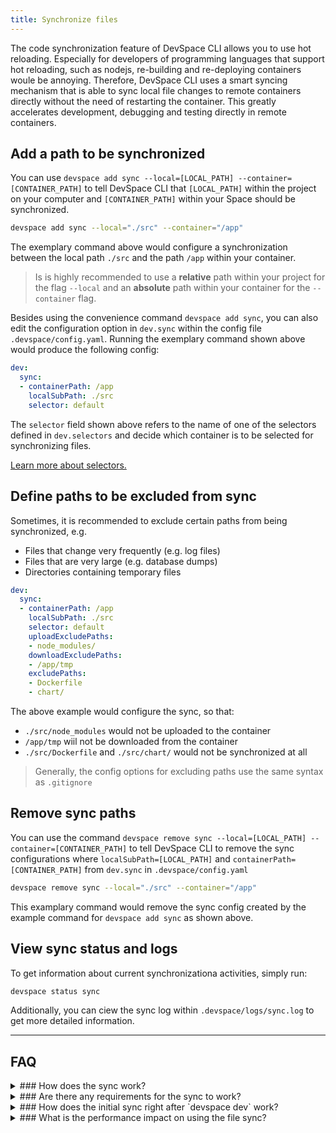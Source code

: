 ```yaml
---
title: Synchronize files
---
```


The code synchronization feature of DevSpace CLI allows you to use hot reloading. Especially for developers of programming languages that support hot reloading, such as nodejs, re-building and re-deploying containers woule be annoying. Therefore, DevSpace CLI uses a smart syncing mechanism that is able to sync local file changes to remote containers directly without the need of restarting the container. This greatly accelerates development, debugging and testing directly in remote containers.

## Add a path to be synchronized
You can use `devspace add sync --local=[LOCAL_PATH] --container=[CONTAINER_PATH]` to tell DevSpace CLI that `[LOCAL_PATH]` within the project on your computer and `[CONTAINER_PATH]` within your Space should be synchronized.
```bash
devspace add sync --local="./src" --container="/app"
```
The exemplary command above would configure a synchronization between the local path `./src` and the path `/app` within your container.

> Is is highly recommended to use a **relative** path within your project for the flag `--local` and an **absolute** path within your container for the `--container` flag.

Besides using the convenience command `devspace add sync`, you can also edit the configuration option in `dev.sync` within the config file `.devspace/config.yaml`. Running the exemplary command shown above would produce the following config:
```yaml
dev:
  sync:
  - containerPath: /app
    localSubPath: ./src
    selector: default
```
The `selector` field shown above refers to the name of one of the selectors defined in `dev.selectors` and decide which container is to be selected for synchronizing files.

[Learn more about selectors.](/docs/cli/configuration/reference#devselectors)

## Define paths to be excluded from sync
Sometimes, it is recommended to exclude certain paths from being synchronized, e.g.
- Files that change very frequently (e.g. log files)
- Files that are very large (e.g. database dumps)
- Directories containing temporary files
```yaml
dev:
  sync:
  - containerPath: /app
    localSubPath: ./src
    selector: default
    uploadExcludePaths:
    - node_modules/
    downloadExcludePaths:
    - /app/tmp
    excludePaths:
    - Dockerfile
    - chart/
```
The above example would configure the sync, so that:
- `./src/node_modules` would not be uploaded to the container
- `/app/tmp` wiil not be downloaded from the container
- `./src/Dockerfile` and `./src/chart/` would not be synchronized at all

> Generally, the config options for excluding paths use the same syntax as `.gitignore`

## Remove sync paths
You can use the command `devspace remove sync --local=[LOCAL_PATH] --container=[CONTAINER_PATH]` to tell DevSpace CLI to remove the sync configurations where `localSubPath=[LOCAL_PATH]` and `containerPath=[CONTAINER_PATH]` from `dev.sync` in `.devspace/config.yaml`
```bash
devspace remove sync --local="./src" --container="/app"
```
This examplary command would remove the sync config created by the example command for `devspace add sync` as shown above.

## View sync status and logs
To get information about current synchronizationa activities, simply run:
```bash
devspace status sync
```
Additionally, you can ciew the sync log within `.devspace/logs/sync.log` to get more detailed information.


---
## FAQ

<details>
<summary>
### How does the sync work?
</summary>
DevSpace CLI establishes a bi-directional code synchronization between the specified local folders and the remote container folders. It automatically recognizes any changes within the specified folders during the session and will update the corresponding files locally and remotely in the background.
</details>

<details>
<summary>
### Are there any requirements for the sync to work?
</summary>
Some basic POSIX binaries have to be present in the container (which usually exist in most containers): sh, tar, cd, sleep, find, stat, mkdir, rm, cat, printf, echo, kill

Other than the binaries listed above, no server-side component for code synchronization is required, as the sync algorithm runs completely client-only within DevSpace CLI. The synchronization mechanism works with any container filesystem and no special binaries have to be installed into the containers. File watchers running within the containers like nodemon will also recognize changes made by the synchronization mechanism.
</details>

<details>
<summary>
### How does the initial sync right after `devspace dev` work?
</summary>
If synchronization is started, the sync initially compares the remote folder and the local folder and merges the contents with the following rules:
- If a file or folder exists remote, but not locally, then download file / folder
- If a file or folder exists locally, but not remote, then upload file / folder
- If a file is newer locally than remote then upload the file (The opposite case is not true, older local files are not overriden by newer remote files)
</details>


<details>
<summary>
### What is the performance impact on using the file sync?
</summary>
The sync mechanism is normally very reliable and fast. Syncing several thousand files is usually not a problem. Changes are packed together and compressed before synchronization, which improves performance especially for transferring text files. Transferring large compressed binary files is possible, however can affect performance negatively. Rename operations are currently recognized as a separate remove and create operation, which in normal workflows has at most a minor performance impact, however renaming huge folders with tens of thousands of files can impact performance negatively and should be avoided. Remote changes can sometimes have a delay of 1-2 seconds till they are downloaded, depending on how big the synchronized folder is. It should be generally avoided to sync the complete container filesystem.
</details>
